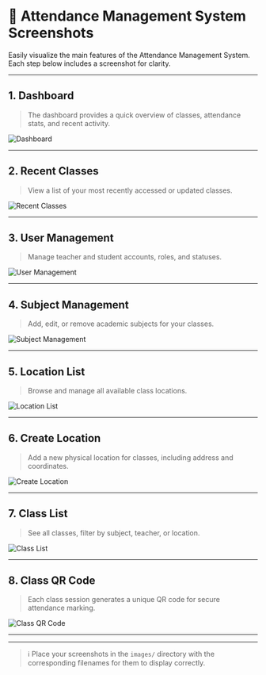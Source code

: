 
# 📸 Attendance Management System Screenshots

Easily visualize the main features of the Attendance Management System. Each step below includes a screenshot for clarity.

---


## 1. Dashboard

> The dashboard provides a quick overview of classes, attendance stats, and recent activity.

![Dashboard](images/dashboard.png)

---


## 2. Recent Classes

> View a list of your most recently accessed or updated classes.

![Recent Classes](images/recent_class.png)

---


## 3. User Management

> Manage teacher and student accounts, roles, and statuses.

![User Management](images/user.png)

---


## 4. Subject Management

> Add, edit, or remove academic subjects for your classes.

![Subject Management](images/subject.png)

---


## 5. Location List

> Browse and manage all available class locations.

![Location List](images/location.png)

---


## 6. Create Location

> Add a new physical location for classes, including address and coordinates.

![Create Location](images/create_location.png)

---


## 7. Class List

> See all classes, filter by subject, teacher, or location.

![Class List](images/class.png)

---


## 8. Class QR Code

> Each class session generates a unique QR code for secure attendance marking.

![Class QR Code](images/class_qr.png)

---


---

> ℹ️ Place your screenshots in the `images/` directory with the corresponding filenames for them to display correctly.
